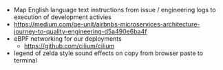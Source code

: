 - Map English language text instructions from issue / engineering logs to execution of development activies
- https://medium.com/qe-unit/airbnbs-microservices-architecture-journey-to-quality-engineering-d5a490e6ba4f
- eBPF networking for our deployments
  - https://github.com/cilium/cilium
- legend of zelda style sound effects on copy from browser paste to terminal